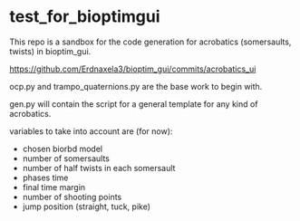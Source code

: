 # test_for_bioptimgui

This repo is a sandbox for the code generation for acrobatics (somersaults, twists) in bioptim_gui.
  
  https://github.com/Erdnaxela3/bioptim_gui/commits/acrobatics_ui

ocp.py and trampo_quaternions.py are the base work to begin with.

gen.py will contain the script for a general template for any kind of acrobatics.

variables to take into account are (for now):
- chosen biorbd model
- number of somersaults
- number of half twists in each somersault
- phases time
- final time margin
- number of shooting points
- jump position (straight, tuck, pike)
